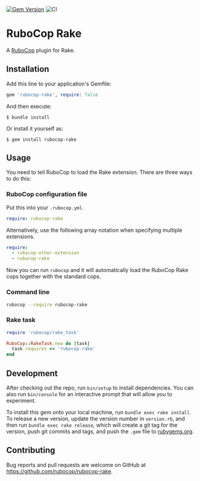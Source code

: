 [![Gem Version](https://badge.fury.io/rb/rubocop-rake.svg)](https://rubygems.org/gems/rubocop-rake)
![CI](https://github.com/rubocop/rubocop-rake/workflows/main.yml/badge.svg)

# RuboCop Rake

A [RuboCop](https://github.com/rubocop/rubocop) plugin for Rake.

## Installation

Add this line to your application's Gemfile:

```ruby
gem 'rubocop-rake', require: false
```

And then execute:

    $ bundle install

Or install it yourself as:

    $ gem install rubocop-rake

## Usage

You need to tell RuboCop to load the Rake extension. There are three
ways to do this:

### RuboCop configuration file

Put this into your `.rubocop.yml`.

```yaml
require: rubocop-rake
```

Alternatively, use the following array notation when specifying multiple extensions.

```yaml
require:
  - rubocop-other-extension
  - rubocop-rake
```

Now you can run `rubocop` and it will automatically load the RuboCop Rake
cops together with the standard cops.

### Command line

```bash
rubocop --require rubocop-rake
```

### Rake task

```ruby
require 'rubocop/rake_task'

RuboCop::RakeTask.new do |task|
  task.requires << 'rubocop-rake'
end
```


## Development

After checking out the repo, run `bin/setup` to install dependencies. You can also run `bin/console` for an interactive prompt that will allow you to experiment.

To install this gem onto your local machine, run `bundle exec rake install`. To release a new version, update the version number in `version.rb`, and then run `bundle exec rake release`, which will create a git tag for the version, push git commits and tags, and push the `.gem` file to [rubygems.org](https://rubygems.org).

## Contributing

Bug reports and pull requests are welcome on GitHub at https://github.com/rubocop/rubocop-rake.

